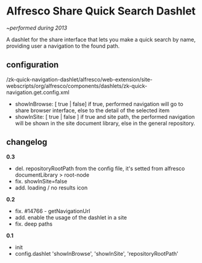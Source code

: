 # Alfresco Share Quick Search Dashlet
*~performed during 2013*

A dashlet for the share interface that lets you make a quick search by name, providing user a navigation to the found path.

## configuration

/zk-quick-navigation-dashlet/alfresco/web-extension/site-webscripts/org/alfresco/components/dashlets/zk-quick-navigation.get.config.xml
		
- showInBrowse: [ true | false]  if true, performed navigation will go to share browser interface, else to the detail of the selected item 
- showInSite:	[ true | false ] if true and site path, the performed navigation will be shown in the site document library, else in the general repository. 


## changelog	

**0.3**
* del. repositoryRootPath from the config file, it's setted from alfresco documentLibrary > root-node
* fix. showInSite=false
* add. loading / no results icon
	
**0.2** 
* fix. #14766 - getNavigationUrl
* add. enable the usage of the dashlet in a site
* fix. deep paths


**0.1**
* init
* config.dashlet 'showInBrowse', 'showInSite', 'repositoryRootPath'			
